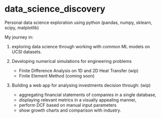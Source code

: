 # data_science_discovery
Personal data science exploration using python (pandas, numpy, sklearn, scipy, matplotlib)

My journey in:

1. exploring data science through working with common ML models on UCSI datasets.

2. Developing numerical simulations for engineering problems 
      - Finite Difference Analysis on 1D and 2D Heat Transfer (wip)
      - Finite Element Method (coming soon)
      
3. Building a web app for analysing investments decision through: (wip)
      - aggregating financial statements of companies in a single database,
      - displaying relevant metrics in a visually appealing manner,
      - perform DCF based on manual input parameters
      - show growth charts and comparison with industry.
